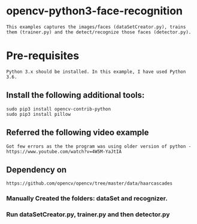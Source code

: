 # opencv-python3-face-recognition
	This examples captures the images/faces (dataSetCreator.py), trains them (trainer.py) and the detect/recognize those faces (detector.py).
# Pre-requisites
	Python 3.x should be installed. In this example, I have used Python 3.6.
## Install the following additional tools:
    sudo pip3 install opencv-contrib-python
    sudo pip3 install pillow
## Referred the following video example
	Got few errors as the the program was using older version of python - https://www.youtube.com/watch?v=4W5M-YaJtIA
## Dependency on
	https://github.com/opencv/opencv/tree/master/data/haarcascades

### Manually Created the folders: dataSet and recognizer.

### Run dataSetCreator.py, trainer.py and then detector.py
